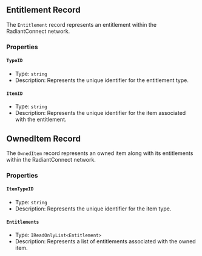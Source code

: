 ## Entitlement Record

The `Entitlement` record represents an entitlement within the RadiantConnect network.

### Properties

#### `TypeID`

- Type: `string`
- Description: Represents the unique identifier for the entitlement type.

#### `ItemID`

- Type: `string`
- Description: Represents the unique identifier for the item associated with the entitlement.

## OwnedItem Record

The `OwnedItem` record represents an owned item along with its entitlements within the RadiantConnect network.

### Properties

#### `ItemTypeID`

- Type: `string`
- Description: Represents the unique identifier for the item type.

#### `Entitlements`

- Type: `IReadOnlyList<Entitlement>`
- Description: Represents a list of entitlements associated with the owned item.

